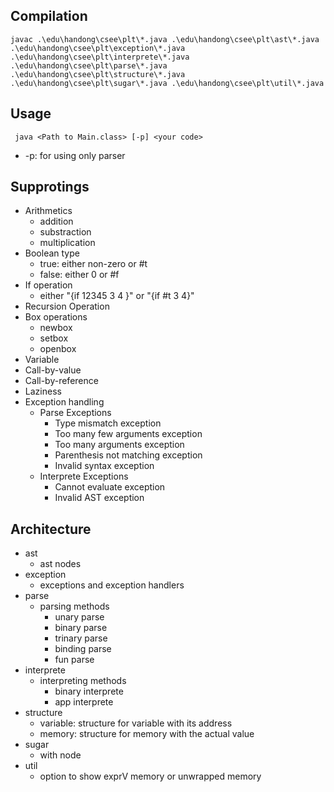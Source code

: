 ## Compilation

    javac .\edu\handong\csee\plt\*.java .\edu\handong\csee\plt\ast\*.java .\edu\handong\csee\plt\exception\*.java .\edu\handong\csee\plt\interprete\*.java .\edu\handong\csee\plt\parse\*.java .\edu\handong\csee\plt\structure\*.java .\edu\handong\csee\plt\sugar\*.java .\edu\handong\csee\plt\util\*.java

  

## Usage
     java <Path to Main.class> [-p] <your code>
- -p: for using only parser  
    
  
## Supprotings
- Arithmetics
  - addition
  - substraction
  - multiplication
- Boolean type     
  - true: either non-zero or #t
  - false: either 0 or #f
- If operation
  - either "{if 12345 3 4 }" or "{if #t 3 4}"
- Recursion Operation
- Box operations
  - newbox
  - setbox
  - openbox
- Variable
- Call-by-value
- Call-by-reference
- Laziness
- Exception handling
  - Parse Exceptions
    - Type mismatch exception
    - Too many few arguments exception
    - Too many arguments exception
    - Parenthesis not matching exception
    - Invalid syntax exception
  - Interprete Exceptions
    - Cannot evaluate exception
    - Invalid AST exception


## Architecture
- ast
  - ast nodes
- exception
  - exceptions and exception handlers
- parse
  - parsing methods
    - unary parse
    - binary parse
    - trinary parse
    - binding parse
    - fun parse
- interprete
  - interpreting methods
    - binary interprete
    - app interprete
- structure
  - variable: structure for variable with its address
  - memory: structure for memory with the actual value
- sugar
  - with node 
- util
  - option to show exprV memory or unwrapped memory 
